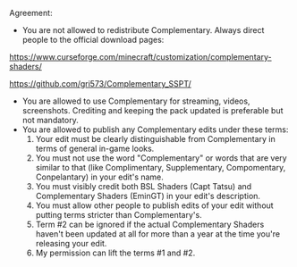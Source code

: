 Agreement:
 - You are not allowed to redistribute Complementary. Always direct people to the official download pages: 

<a href="https://www.curseforge.com/minecraft/customization/complementary-shaders/">https://www.curseforge.com/minecraft/customization/complementary-shaders/</a>

<a href="https://github.com/gri573/Complementary_SSPT/">https://github.com/gri573/Complementary_SSPT/</a>

 - You are allowed to use Complementary for streaming, videos, screenshots. Crediting and keeping the pack updated is preferable but not mandatory.
 - You are allowed to publish any Complementary edits under these terms:
	1) Your edit must be clearly distinguishable from Complementary in terms of general in-game looks.
	2) You must not use the word "Complementary" or words that are very similar to that (like Complimentary, Supplementary, Compomentary, Conpelantary) in your edit's name.
	3) You must visibly credit both BSL Shaders (Capt Tatsu) and Complementary Shaders (EminGT) in your edit's description.
	4) You must allow other people to publish edits of your edit without putting terms stricter than Complementary's.
	5) Term #2 can be ignored if the actual Complementary Shaders haven't been updated at all for more than a year at the time you're releasing your edit.
	6) My permission can lift the terms #1 and #2.
